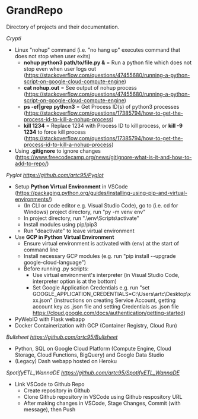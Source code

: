 # GrandRepo
Directory of projects and their documentation.

_Crypti_
- Linux "nohup" command (i.e. "no hang up" executes command that does not stop when user exits)
  - **nohup python3 path/to/file.py &** = Run a python file which does not stop even when user logs out (https://stackoverflow.com/questions/47455680/running-a-python-script-on-google-cloud-compute-engine)
  - **cat nohup.out** = See output of nohup process (https://stackoverflow.com/questions/47455680/running-a-python-script-on-google-cloud-compute-engine)
  - **ps -ef|grep python3** = Get Process ID(s) of python3 processes (https://stackoverflow.com/questions/17385794/how-to-get-the-process-id-to-kill-a-nohup-process)
  - **kill 1234** = Replace 1234 with Process ID to kill process, or **kill -9 1234** to force kill process (https://stackoverflow.com/questions/17385794/how-to-get-the-process-id-to-kill-a-nohup-process)
- Using **.gitignore** to ignore changes (https://www.freecodecamp.org/news/gitignore-what-is-it-and-how-to-add-to-repo/)

_Pyglot https://github.com/artc95/Pyglot_
- Setup **Python Virtual Environment** in VSCode (https://packaging.python.org/guides/installing-using-pip-and-virtual-environments/)
  - (In CLI or code editor e.g. Visual Studio Code), go to (i.e. cd for Windows) project directory, run "py -m venv env"
  - In project directory, run ".\env\Scripts\activate"
  - Install modules using pip/pip3
  - Run "deactivate" to leave virtual environment
- Use **GCP in Python Virtual Environment**
  - Ensure virtual environment is activated with (env) at the start of command line
  - Install necessary GCP modules (e.g. run "pip install --upgrade google-cloud-language")
  - Before running .py scripts:
    - Use virtual environment's interpreter (in Visual Studio Code, interpreter option is at the bottom)
    - Set Google Application Credentials e.g. run "set GOOGLE_APPLICATION_CREDENTIALS=C:\Users\artc\Desktop\xxx.json" (instructions on creating Service Account, getting account key as .json file and setting Credentials as .json file https://cloud.google.com/docs/authentication/getting-started)
- PyWebIO with Flask webapp
- Docker Containerization with GCP (Container Registry, Cloud Run)

_Bullsheet https://github.com/artc95/Bullsheet_
- Python, SQL on Google Cloud Platform (Compute Engine, Cloud Storage, Cloud Functions, BigQuery) and Google Data Studio
- (Legacy) Dash webapp hosted on Heroku

_SpotifyETL_WannaDE https://github.com/artc95/SpotifyETL_WannaDE_
- Link VSCode to Github Repo
  - Create repository in Github
  - Clone Github repository in VSCode using Github respository URL
  - After making changes in VSCode, Stage Changes, Commit (with message), then Push  


